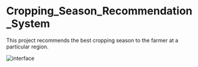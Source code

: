 # Cropping_Season_Recommendation_System
This project recommends the best cropping season to the farmer at a particular region.

![interface](https://github.com/user-attachments/assets/823f5058-a5cf-4fbf-938d-aa24cdee3a39)
